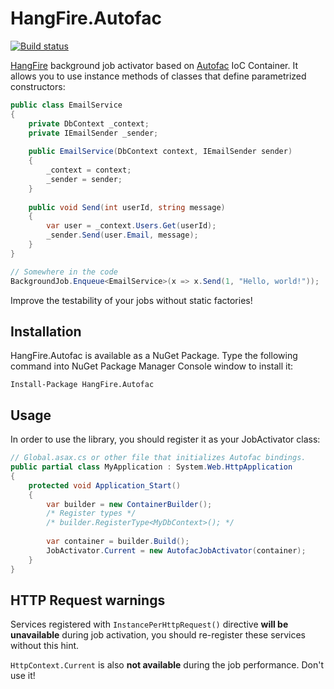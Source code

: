 HangFire.Autofac
================

[![Build status](https://ci.appveyor.com/api/projects/status/0xf9wv6crdy1tl6y)](https://ci.appveyor.com/project/odinserj/hangfire-autofac)

[HangFire](http://hangfire.io) background job activator based on 
[Autofac](http://autofac.org) IoC Container. It allows you to use instance
methods of classes that define parametrized constructors:

```csharp
public class EmailService
{
	private DbContext _context;
    private IEmailSender _sender;
	
	public EmailService(DbContext context, IEmailSender sender)
	{
		_context = context;
		_sender = sender;
	}
	
	public void Send(int userId, string message)
	{
		var user = _context.Users.Get(userId);
		_sender.Send(user.Email, message);
	}
}	

// Somewhere in the code
BackgroundJob.Enqueue<EmailService>(x => x.Send(1, "Hello, world!"));
```

Improve the testability of your jobs without static factories!

Installation
--------------

HangFire.Autofac is available as a NuGet Package. Type the following
command into NuGet Package Manager Console window to install it:

```
Install-Package HangFire.Autofac
```

Usage
------

In order to use the library, you should register it as your
JobActivator class:

```csharp
// Global.asax.cs or other file that initializes Autofac bindings.
public partial class MyApplication : System.Web.HttpApplication
{
    protected void Application_Start()
    {
        var builder = new ContainerBuilder();
        /* Register types */
        /* builder.RegisterType<MyDbContext>(); */
        
        var container = builder.Build();
        JobActivator.Current = new AutofacJobActivator(container);
    }
}
```

HTTP Request warnings
-----------------------

Services registered with `InstancePerHttpRequest()` directive **will be unavailable**
during job activation, you should re-register these services without this
hint.

`HttpContext.Current` is also **not available** during the job performance. 
Don't use it!

